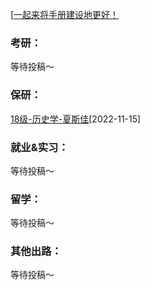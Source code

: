 [[一起来将手册建设地更好！](preface/Sharing_experience.md)

### 考研：
等待投稿～

### 保研：

[18级-历史学-夏斯佳](D升学就业篇/历史文化与旅游学院/18级-历史学-夏斯佳.md)[2022-11-15]

### 就业&实习：

等待投稿～

### 留学：

等待投稿～

### 其他出路：

等待投稿～
